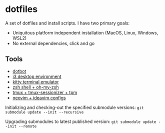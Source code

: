 # dotfiles

A set of dotfiles and install scripts. I have two primary goals:
- Uniquitous platform independent installation (MacOS, Linux, Windows, WSL2)
- No external dependencies, click and go

## Tools

- [dotbot](https://github.com/anishathalye/dotbot)
- [i3 desktop environment](https://i3wm.org/)
- [kitty terminal emulator](https://sw.kovidgoyal.net/kitty/)
- [zsh shell + oh-my-zsh](https://ohmyz.sh/)
- [tmux + tmux-sessionizer + tpm](https://github.com/tmux/tmux/wiki)
- [neovim + ideavim configs](https://github.com/tmux/tmux/wiki)

Initializing and checking-out the specified submodule versions:
`git submodule update --init --recursive`

Upgrading submodules to latest published version:
`git submodule update --init --remote`

